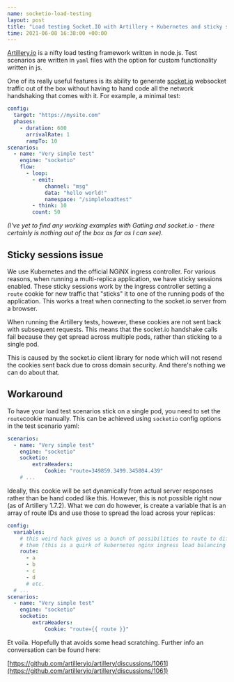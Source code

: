 ```yaml
--- 
name: socketio-load-testing
layout: post
title: "Load testing Socket.IO with Artillery + Kubernetes and sticky sessions"
time: 2021-06-08 16:38:00 +00:00
---
```


[Artillery.io](https://artillery.io/) is a nifty load testing framework written in node.js. Test scenarios are written in `yaml` files with the option for custom functionality written in js.

One of its really useful features is its ability to generate [socket.io]() websocket traffic out of the box without having to hand code all the network handshaking that comes with it. For example, a minimal test:

```yaml
config:
  target: "https://mysite.com"
  phases:
    - duration: 600
      arrivalRate: 1
      rampTo: 10
scenarios:
  - name: "Very simple test"
    engine: "socketio"
    flow:
      - loop:
        - emit:
            channel: "msg"
            data: "hello world!"
            namespace: "/simpleloadtest"
        - think: 10
        count: 50
```

_(I've yet to find any working examples with Gatling and socket.io - there certainly is nothing out of the box as far as I can see)._

## Sticky sessions issue

We use Kubernetes and the official NGiNX ingress controller. For various reasons, when running a multi-replica application, we have sticky sessions enabled. These sticky sessions work by the ingress controller setting a `route` cookie for new traffic that "sticks" it to one of the running pods of the application. This works a treat when connecting to the socket.io server from a browser.

When running the Artillery tests, however, these cookies are not sent back with subsequent requests. This means that the socket.io handshake calls fail because they get spread across multiple pods, rather than sticking to a single pod.

This is caused by the socket.io client library for node which will not resend the cookies sent back due to cross domain security. And there's nothing we can do about that.

## Workaround

To have your load test scenarios stick on a single pod, you need to set the `route`cookie manually. This can be achieved using `socketio` config options in the test scenario yaml:

```yaml
scenarios:
  - name: "Very simple test"
    engine: "socketio"
    socketio:
        extraHeaders:
            Cookie: "route=349859.3499.345804.439"
    # ...
```

Ideally, this cookie will be set dynamically from actual server responses rather than be hand coded like this. However, this is not possible right now (as of Artillery 1.7.2). What we _can_ do however, is create a variable that is an array of route IDs and use those to spread the load across your replicas:

```yaml
config:
  variables:
    # this weird hack gives us a bunch of possibilities to route to different servers and seemingly stick with
    # them (this is a quirk of kubernetes nginx ingress load balancing it seems)
    route:
      - a
      - b
      - c
      - d
      # etc.
  # ...
scenarios:
  - name: "Very simple test"
    engine: "socketio"
    socketio:
        extraHeaders:
            Cookie: "route={{ route }}"
```

Et voila. Hopefully that avoids some head scratching. Further info an conversation can be found here:

[https://github.com/artilleryio/artillery/discussions/1061](https://github.com/artilleryio/artillery/discussions/1061)